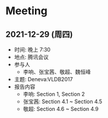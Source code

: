 # Meeting

## 2021-12-29 (周四)

- 时间: 晚上 7:30
- 地点: 腾讯会议
- 参与人
  - 李响、张宝茜、敬超、魏恒峰
- 主题: Deneva:VLDB2017
- 报告内容
  - 李响: Section 1, Section 2
  - 张宝茜: Section 4.1 ~ Section 4.5
  - 敬超: Section 4.6 ~ Section 4.9